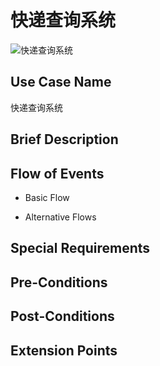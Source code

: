 快递查询系统
===========

![快递查询系统](https://raw.githubusercontent.com/h1994st/UML-Project/master/Assignment%201/Detailed%20Use%20Case/Use%20Case%20Image/%E5%BF%AB%E9%80%92%E6%9F%A5%E8%AF%A2%E7%B3%BB%E7%BB%9F.png?token=ADxB5dbkAMT4Cm-Cl8tvMrlEj4o9reN_ks5UXvWqwA%3D%3D)

## Use Case Name

快递查询系统

## Brief Description



## Flow of Events

- Basic Flow



- Alternative Flows



## Special Requirements



## Pre-Conditions



## Post-Conditions



## Extension Points


